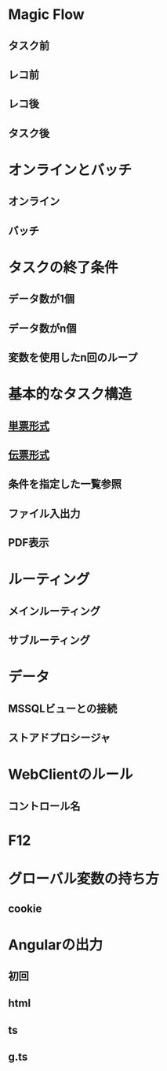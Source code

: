 # Magic Flow
## タスク前
## レコ前
## レコ後
## タスク後

# オンラインとバッチ
## オンライン
## バッチ

# タスクの終了条件
## データ数が1個
## データ数がn個
## 変数を使用したn回のループ

# 基本的なタスク構造
## [単票形式](0210Magic単票形式.md)
## [伝票形式](0220Magic伝票形式.md)
## 条件を指定した一覧参照
## ファイル入出力
## PDF表示

# ルーティング
## メインルーティング
## サブルーティング

# データ
## MSSQLビューとの接続
## ストアドプロシージャ

# WebClientのルール
## コントロール名

# F12

# グローバル変数の持ち方
## cookie

# Angularの出力
## 初回
## html
## ts
## g.ts